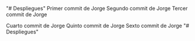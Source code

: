 "# Despliegues" 
Primer commit de Jorge
Segundo commit de Jorge
Tercer commit de Jorge

Cuarto commit de Jorge
Quinto commit de Jorge
Sexto commit de Jorge
"# Despliegues" 
